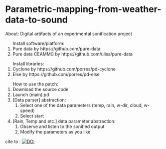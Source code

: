 # Parametric-mapping-from-weather-data-to-sound
<p>About: Digital artifacts of an experimental sonification project</p>

<ol>
  Install software/platform: 
  <li>Pure data by https://github.com/pure-data</li>
  <li>Pure data CEAMMC by https://github.com/uliss/pure-data</li>
  </ol>

<ol>
Install libraries:
  <li>Cyclone by https://github.com/porres/pd-cyclone</li>
  <li>Else by https://github.com/porres/pd-else</li>
</ol>

<ol>
  How to use the patch:
  <li>Download the source code</li>
  <li>Launch (main).pd</li>
  <li>[Data parser] abstraction:
    <ol>
      <li>Select one of the data parameters (temp, rain, w-dir, cloud, w-speed)</li>
      <li>Select start</li>
    </ol>
  <li>[Rain, Temp and etc.] data parameter abstraction:
    <ol>
      <li> Observe and listen to the sonified output</li>
      <li> Modify the parameters as you like</li>
  </ol>
</ol>

cite to : [![DOI](https://zenodo.org/badge/481086810.svg)](https://zenodo.org/badge/latestdoi/481086810)

